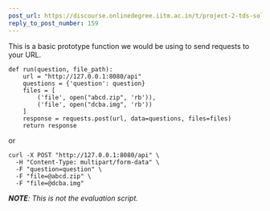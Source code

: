```yaml
---
post_url: https://discourse.onlinedegree.iitm.ac.in/t/project-2-tds-solver-discussion-thread/169029/168
reply_to_post_number: 159
---
```

This is a basic prototype function we would be using to send requests to your URL.

```
def run(question, file_path):
    url = "http://127.0.0.1:8080/api"
    questions = {'question': question}
    files = [
        ('file', open("abcd.zip", 'rb')),
        ('file', open("dcba.img", 'rb'))
    ]
    response = requests.post(url, data=questions, files=files)
    return response

```

or

```
curl -X POST "http://127.0.0.1:8080/api" \
  -H "Content-Type: multipart/form-data" \
  -F "question=question" \
  -F "file=@abcd.zip" \
  -F "file=@dcba.img"

```

***NOTE**: This is not the evaluation script.*